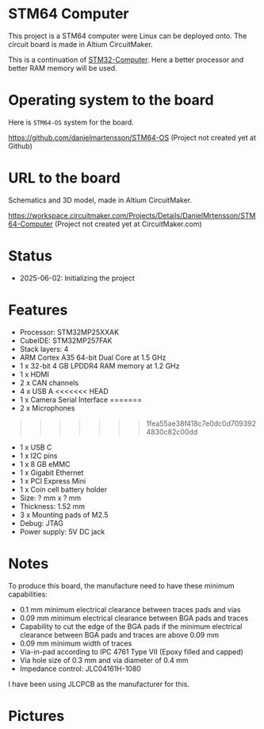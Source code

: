 # STM64 Computer

This project is a STM64 computer were Linux can be deployed onto.
The circuit board is made in Altium CircuitMaker. 

This is a continuation of [STM32-Computer](https://github.com/DanielMartensson/STM32-Computer). 
Here a better processor and better RAM memory will be used.

# Operating system to the board

Here is `STM64-OS` system for the board.

https://github.com/danielmartensson/STM64-OS (Project not created yet at Github)

# URL to the board

Schematics and 3D model, made in Altium CircuitMaker.

https://workspace.circuitmaker.com/Projects/Details/DanielMrtensson/STM64-Computer (Project not created yet at CircuitMaker.com)

# Status

* 2025-06-02: Initializing the project

# Features

* Processor: STM32MP25XXAK
* CubeIDE: STM32MP257FAK
* Stack layers: 4
* ARM Cortex A35 64-bit Dual Core at 1.5 GHz
* 1 x 32-bit 4 GB LPDDR4 RAM memory at 1.2 GHz
* 1 x HDMI
* 2 x CAN channels
* 4 x USB A
<<<<<<< HEAD
* 1 x Camera Serial Interface
=======
* 2 x Microphones
>>>>>>> 1fea55ae38f418c7e0dc0d7093924830c82c00dd
* 1 x USB C
* 1 x I2C pins
* 1 x 8 GB eMMC
* 1 x Gigabit Ethernet
* 1 x PCI Express Mini
* 1 x Coin cell battery holder
* Size: ? mm x ? mm
* Thickness: 1.52 mm
* 3 x Mounting pads of M2.5
* Debug: JTAG
* Power supply: 5V DC jack

# Notes

To produce this board, the manufacture need to have these minimum capabilities:

* 0.1 mm minimum electrical clearance between traces pads and vias
* 0.09 mm minimum electrical clearance between BGA pads and traces
* Capability to cut the edge of the BGA pads if the minimum electrical clearance between BGA pads and traces are above 0.09 mm
* 0.09 mm minimum width of traces
* Via-in-pad according to IPC 4761 Type VII (Epoxy filled and capped)
* Via hole size of 0.3 mm and via diameter of 0.4 mm
* Impedance control: JLC04161H-1080

I have been using JLCPCB as the manufacturer for this.

# Pictures

